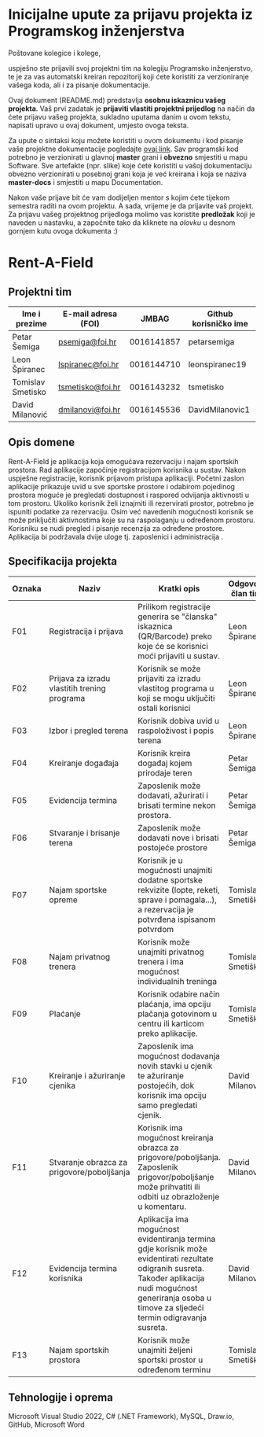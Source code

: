 # Inicijalne upute za prijavu projekta iz Programskog inženjerstva

Poštovane kolegice i kolege, 

uspješno ste prijavili svoj projektni tim na kolegiju Programsko inženjerstvo, te je za vas automatski kreiran repozitorij koji ćete koristiti za verzioniranje vašega koda, ali i za pisanje dokumentacije.

Ovaj dokument (README.md) predstavlja **osobnu iskaznicu vašeg projekta**. Vaš prvi zadatak je **prijaviti vlastiti projektni prijedlog** na način da ćete prijavu vašeg projekta, sukladno uputama danim u ovom tekstu, napisati upravo u ovaj dokument, umjesto ovoga teksta.

Za upute o sintaksi koju možete koristiti u ovom dokumentu i kod pisanje vaše projektne dokumentacije pogledajte [ovaj link](https://guides.github.com/features/mastering-markdown/).
Sav programski kod potrebno je verzionirati u glavnoj **master** grani i **obvezno** smjestiti u mapu Software. Sve artefakte (npr. slike) koje ćete koristiti u vašoj dokumentaciju obvezno verzionirati u posebnoj grani koja je već kreirana i koja se naziva **master-docs** i smjestiti u mapu Documentation.

Nakon vaše prijave bit će vam dodijeljen mentor s kojim ćete tijekom semestra raditi na ovom projektu. A sada, vrijeme je da prijavite vaš projekt. Za prijavu vašeg projektnog prijedloga molimo vas koristite **predložak** koji je naveden u nastavku, a započnite tako da kliknete na *olovku* u desnom gornjem kutu ovoga dokumenta :) 

# Rent-A-Field


## Projektni tim

Ime i prezime | E-mail adresa (FOI) | JMBAG | Github korisničko ime
------------  | ------------------- | ----- | ---------------------
Petar Šemiga | psemiga@foi.hr | 0016141857 | petarsemiga
Leon Špiranec | lspiranec@foi.hr | 0016144710 | leonspiranec19
Tomislav Smetisko | tsmetisko@foi.hr | 0016143232 | tsmetisko
David Milanović | dmilanovi@foi.hr | 0016145536 | DavidMilanovic1

## Opis domene
Rent-A-Field je aplikacija koja omogućava rezervaciju i najam sportskih prostora. Rad aplikacije započinje registracijom korisnika u sustav. 
Nakon uspješne registracije, korisnik prijavom pristupa aplikaciji. 
Početni zaslon aplikacije prikazuje uvid u sve sportske prostore i odabirom pojedinog prostora moguće je pregledati dostupnost i raspored odvijanja aktivnosti u tom prostoru. 
Ukoliko korisnik želi iznajmiti ili rezervirati prostor, potrebno je ispuniti podatke za rezervaciju. 
Osim već navedenih mogućnosti korisnik se može priključiti aktivnostima koje su na raspolaganju u određenom prostoru. 
Korisniku se nudi pregled i pisanje recenzija za određene prostore. 
Aplikacija bi podržavala dvije uloge tj. zaposlenici i administracija .

## Specifikacija projekta
Oznaka | Naziv | Kratki opis | Odgovorni član tima
------ | ----- | ----------- | -------------------
F01 | Registracija i prijava| Prilikom registracije generira se "članska" iskaznica (QR/Barcode) preko koje će se korisnici moći prijaviti u sustav. | Leon Špiranec
F02 | Prijava za izradu vlastitih trening programa | Korisnik se može prijaviti za izradu vlastitog programa u koji se mogu uključiti ostali korisnici | Leon Špiranec
F03 | Izbor i pregled terena | Korisnik dobiva uvid u raspoloživost i popis terena | Leon Špiranec
F04 | Kreiranje događaja | Korisnik kreira događaj kojem prirodaje teren | Petar Šemiga
F05 | Evidencija termina | Zaposlenik može dodavati, ažurirati i brisati termine nekon prostora. | Petar Šemiga
F06 | Stvaranje i brisanje terena | Zaposlenik može dodavati nove i brisati postojeće prostore | Petar Šemiga
F07 | Najam sportske opreme | Korisnik je u mogućnosti unajmiti dodatne sportske rekvizite (lopte, reketi, sprave i pomagala...), a rezervacija je potvrđena ispisanom potvrdom | Tomislav Smetiško
F08 | Najam privatnog trenera | Korisnik može unajmiti privatnog trenera i ima mogućnost individualnih treninga | Tomislav Smetiško
F09 | Plaćanje | Korisnik odabire način plaćanja, ima opciju plačanja gotovinom u centru ili karticom preko aplikacije. | Tomislav Smetiško
F10 | Kreiranje i ažuriranje cjenika | Zaposlenik ima mogućnost dodavanja novih stavki u cjenik te ažuriranje postojećih, dok korisnik ima opciju samo pregledati cjenik. | David Milanović
F11 | Stvaranje obrazca za prigovore/poboljšanja | Korisnik ima mogućnost kreiranja obrazca za prigovore/poboljšanja. Zaposlenik prigovor/poboljšanje može prihvatiti ili odbiti uz obrazloženje u komentaru. | David Milanović
F12 | Evidencija termina korisnika | Aplikacija ima mogućnost evidentiranja termina gdje korisnik može evidentirati rezultate odigranih susreta. Također aplikacija nudi mogućnost generiranja osoba u timove za sljedeći termin odigravanja susreta. | David Milanović
F13 | Najam sportskih prostora | Korisnik može unajmiti željeni sportski prostor u određenom terminu | Tomislav Smetiško



## Tehnologije i oprema
Microsoft Visual Studio 2022, C# (.NET Framework), MySQL, Draw.io, GitHub, Microsoft Word
